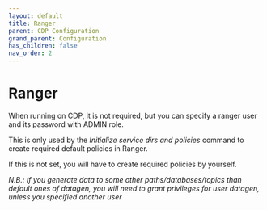 ```yaml
---
layout: default
title: Ranger
parent: CDP Configuration
grand_parent: Configuration
has_children: false
nav_order: 2
---
```


# Ranger

When running on CDP, it is not required, but you can specify a ranger user and its password with ADMIN role.

This is only used by the _Initialize service dirs and policies_ command to create required default policies in Ranger.

If this is not set, you will have to create required policies by yourself.

_N.B.: If you generate data to some other paths/databases/topics than default ones of datagen, you will need to grant privileges for user datagen, unless you specified another user_
